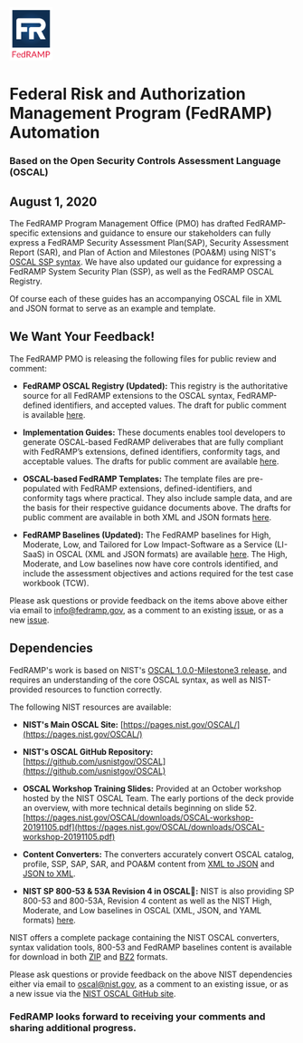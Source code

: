 <img src='./assets/FedRAMP_LOGO.png' alt="FedRAMP" width="76" height="94"><br />
# Federal Risk and Authorization Management Program (FedRAMP) Automation
### Based on the Open Security Controls Assessment Language (OSCAL)

## August 1, 2020

The FedRAMP Program Management Office (PMO) has drafted FedRAMP-specific extensions and guidance to ensure our stakeholders can fully express a FedRAMP Security Assessment Plan(SAP), Security Assessment Report (SAR), and Plan of Action and Milestones (POA&M) using NIST's [OSCAL SSP syntax](https://pages.nist.gov/OSCAL/documentation/). We have also updated our guidance for expressing a FedRAMP System Security Plan (SSP), as well as the FedRAMP OSCAL Registry. 

Of course each of these guides has an accompanying OSCAL file in XML and JSON format to serve as an example and template.

## We Want Your Feedback!

The FedRAMP PMO is releasing the following files for public review and comment:
- **FedRAMP OSCAL Registry (Updated):** This registry is the authoritative source for all FedRAMP extensions to the OSCAL syntax, FedRAMP-defined identifiers, and accepted values. The draft for public comment is available [here](./documents/FedRAMP_OSCAL_Registry.xlsx).

- **Implementation Guides:** These documents enables tool developers to generate OSCAL-based FedRAMP deliverabes that are fully compliant with FedRAMP’s extensions, defined identifiers, conformity tags, and acceptable values. The drafts for public comment are available [here](./documents/).

- **OSCAL-based FedRAMP Templates:** The template files are pre-populated with FedRAMP extensions, defined-identifiers, and conformity tags where practical. They also include sample data, and are the basis for their respective guidance documents above. The drafts for public comment are available in both XML and JSON formats [here](./templates/).

- **FedRAMP Baselines (Updated):** The FedRAMP baselines for High, Moderate, Low, and Tailored for Low Impact-Software as a Service (LI-SaaS) in OSCAL (XML and JSON formats) are available [here](./baselines). 
The High, Moderate, and Low baselines now have core controls identified, and include the assessment objectives and actions required for the test case workbook (TCW).

Please ask questions or provide feedback on the items above above either via email to [info@fedramp.gov](mailto:info@fedramp.gov), as a comment to an existing [issue](https://github.com/GSA/fedramp-automation/issues), or as a new [issue](https://github.com/GSA/fedramp-automation/issues).


## Dependencies

FedRAMP's work is based on NIST's [OSCAL 1.0.0-Milestone3 release](https://github.com/usnistgov/OSCAL/releases/tag/v1.0.0-milestone3), and requires an understanding of the core OSCAL syntax, as well as NIST-provided resources to function correctly.

The following NIST resources are available:
- **NIST's Main OSCAL Site:** [https://pages.nist.gov/OSCAL/](https://pages.nist.gov/OSCAL/)

- **NIST's OSCAL GitHub Repository:** [https://github.com/usnistgov/OSCAL](https://github.com/usnistgov/OSCAL)

- **OSCAL Workshop Training Slides:** Provided at an October workshop hosted by the NIST OSCAL Team. The early portions of the deck provide an overview, with more technical details beginning on slide 52. [https://pages.nist.gov/OSCAL/downloads/OSCAL-workshop-20191105.pdf](https://pages.nist.gov/OSCAL/downloads/OSCAL-workshop-20191105.pdf)

- **Content Converters:** The converters accurately convert OSCAL catalog, profile, SSP, SAP, SAR, and POA&M content from [XML to JSON](https://github.com/usnistgov/OSCAL/tree/master/json/convert) and [JSON to XML](https://github.com/usnistgov/OSCAL/tree/master/xml/convert). 

- **NIST SP 800-53 & 53A Revision 4 in OSCAL:** NIST is also providing SP 800-53 and 800-53A, Revision 4 content as well as the NIST High, Moderate, and Low baselines in OSCAL (XML, JSON, and YAML formats) [here](https://github.com/usnistgov/OSCAL/tree/master/content/nist.gov/SP800-53/rev4). 

NIST offers a complete package containing the NIST OSCAL converters, syntax validation tools, 800-53 and FedRAMP baselines content is available for download in both [ZIP](https://github.com/usnistgov/OSCAL/releases/download/v1.0.0-milestone3/oscal-1.0.0-milestone3.zip) and [BZ2](https://github.com/usnistgov/OSCAL/releases/download/v1.0.0-milestone3/oscal-1.0.0-milestone3.tar.bz2) formats. 

Please ask questions or provide feedback on the above NIST dependencies either via email to [oscal@nist.gov](mailto:oscal@nist.gov), as a comment to an existing issue, or as a new issue via the [NIST OSCAL GitHub site](https://github.com/usnistgov/OSCAL/issues).

### FedRAMP looks forward to receiving your comments and sharing additional progress.




